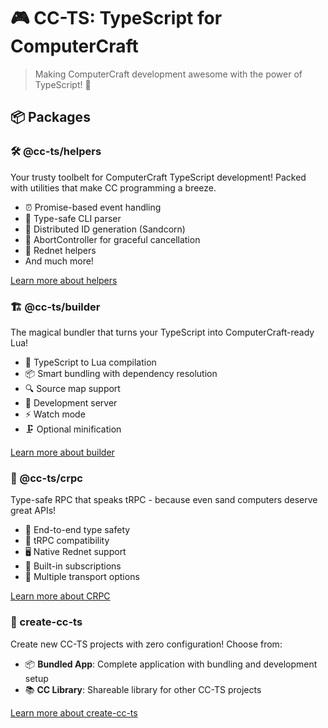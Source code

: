 # 🎮 CC-TS: TypeScript for ComputerCraft

> Making ComputerCraft development awesome with the power of TypeScript! 🚀

## 📦 Packages

### 🛠️ @cc-ts/helpers

Your trusty toolbelt for ComputerCraft TypeScript development! Packed with utilities that make CC programming a breeze.

-   ⏰ Promise-based event handling
-   🎯 Type-safe CLI parser
-   🌽 Distributed ID generation (Sandcorn)
-   🚦 AbortController for graceful cancellation
-   📡 Rednet helpers
-   And much more!

[Learn more about helpers](./libraries/helpers)

### 🏗️ @cc-ts/builder

The magical bundler that turns your TypeScript into ComputerCraft-ready Lua!

-   🎯 TypeScript to Lua compilation
-   📦 Smart bundling with dependency resolution
-   🔍 Source map support
-   🚀 Development server
-   ⚡ Watch mode
-   🗜️ Optional minification

[Learn more about builder](./packages/builder)

### 🚀 @cc-ts/crpc

Type-safe RPC that speaks tRPC - because even sand computers deserve great APIs!

-   🔐 End-to-end type safety
-   🤝 tRPC compatibility
-   🖥️ Native Rednet support
-   📡 Built-in subscriptions
-   🔌 Multiple transport options

[Learn more about CRPC](./libraries/crpc)

### 🎨 create-cc-ts

Create new CC-TS projects with zero configuration! Choose from:

-   📦 **Bundled App**: Complete application with bundling and development setup
-   📚 **CC Library**: Shareable library for other CC-TS projects

[Learn more about create-cc-ts](./packages/create-cc-ts)
